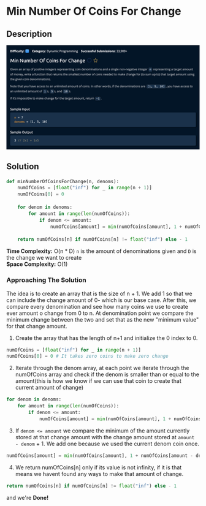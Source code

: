 # Min Number Of Coins For Change

## Description

![description](./desc.png)

## Solution

```py
def minNumberOfCoinsForChange(n, denoms):
    numOfCoins = [float("inf") for _ in range(n + 1)]
    numOfCoins[0] = 0

    for denom in denoms:
        for amount in range(len(numOfCoins)):
            if denom <= amount:
                numOfCoins[amount] = min(numOfCoins[amount], 1 + numOfCoins[amount - denom])
    
    return numOfCoins[n] if numOfCoins[n] != float("inf") else - 1 
```

**Time Complexity:** O(n * D) `n` is the amount of denominations given and `D` is the change we want to create<br/>
**Space Complexity:** O(1)<br/>

### Approaching The Solution

The idea is to create an array that is the size of n + 1. We add 1 so that we can include the change amount of 0- which is our base case. After this, we compare every denomination and see how many coins we use to create ever amount o change from 0 to n. At denomination point we compare the minimum change between the two and set that as the new "minimum value" for that change amount.<br>


1. Create the array that has the length of n+1 and initialize the 0 index to 0.

```py
numOfCoins = [float("inf") for _ in range(n + 1)]
numOfCoins[0] = 0 # It takes zero coins to make zero change
```

2. Iterate through the denom array, at each point we iterate through the numOfCoins array and check if the denom is smaller than or equal to the amount(this is how we know if we can use that coin to create that current amount of change)

```py
for denom in denoms:
    for amount in range(len(numOfCoins)):
        if denom <= amount:
            numOfCoins[amount] = min(numOfCoins[amount], 1 + numOfCoins[amount - denom])
```

3. If `denom <= amount` we compare the minimum of the amount currently stored at that change amount with the change amount stored at `amount - denom` + 1. We add one because we used the current denom coin once.

```py
numOfCoins[amount] = min(numOfCoins[amount], 1 + numOfCoins[amount - denom])
```

4. We return numOfCoins[n] only if its value is not infinity, if it is that means we havent found any ways to make that amount of change.

```py
return numOfCoins[n] if numOfCoins[n] != float("inf") else - 1 
```

and we're **Done!**
